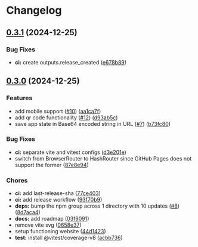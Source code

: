 # Changelog

## [0.3.1](https://github.com/ayushmanchhabra/sharelist.xyz/compare/v0.3.0...v0.3.1) (2024-12-25)


### Bug Fixes

* **ci:** create outputs.release_created ([e678b89](https://github.com/ayushmanchhabra/sharelist.xyz/commit/e678b89b7d7aefb4cfebb4fe981e12b8a1f27bb5))

## [0.3.0](https://github.com/ayushmanchhabra/sharelist.xyz/compare/v0.2.0...v0.3.0) (2024-12-25)


### Features

* add mobile support ([#10](https://github.com/ayushmanchhabra/sharelist.xyz/issues/10)) ([aa1ca7f](https://github.com/ayushmanchhabra/sharelist.xyz/commit/aa1ca7f2d4ac569073c8a6ace3001adb449c23c0))
* add qr code functionality ([#12](https://github.com/ayushmanchhabra/sharelist.xyz/issues/12)) ([d93ab5c](https://github.com/ayushmanchhabra/sharelist.xyz/commit/d93ab5cf47b249562cbf57d5a5e1ffb48caf5f4f))
* save app state in Base64 encoded string in URL ([#7](https://github.com/ayushmanchhabra/sharelist.xyz/issues/7)) ([b73fc80](https://github.com/ayushmanchhabra/sharelist.xyz/commit/b73fc80c7c00182d292569c283936fd71de7cd1e))


### Bug Fixes

* **ci:** separate vite and vitest configs ([d3e201e](https://github.com/ayushmanchhabra/sharelist.xyz/commit/d3e201e94595a741dcfa44ccfff934ad6833c79a))
* switch from BrowserRouter to HashRouter since GitHub Pages does not support the former ([87e8e94](https://github.com/ayushmanchhabra/sharelist.xyz/commit/87e8e94725025edd9e392debefeabd70c2af009a))


### Chores

* **ci:** add last-release-sha ([77ce403](https://github.com/ayushmanchhabra/sharelist.xyz/commit/77ce4031bbbd22bdeba969333cff76eab68da40d))
* **ci:** add release workflow ([93f70b9](https://github.com/ayushmanchhabra/sharelist.xyz/commit/93f70b92b8292efceef38ee2602a176555f2c3d4))
* **deps:** bump the npm group across 1 directory with 10 updates ([#8](https://github.com/ayushmanchhabra/sharelist.xyz/issues/8)) ([8d7aca4](https://github.com/ayushmanchhabra/sharelist.xyz/commit/8d7aca4da9f4228231cc68f16cf147a14226e049))
* **docs:** add roadmap ([03f9091](https://github.com/ayushmanchhabra/sharelist.xyz/commit/03f909195390de977255e1ba493e57854cb46858))
* remove vite svg ([0658e37](https://github.com/ayushmanchhabra/sharelist.xyz/commit/0658e37e244574de76d44808aea5d2379f8a5c82))
* setup functioning website ([44d1423](https://github.com/ayushmanchhabra/sharelist.xyz/commit/44d14232d994ac791d1dcc7ee1948fd365f0cac0))
* **test:** install @vitest/coverage-v8 ([acbb736](https://github.com/ayushmanchhabra/sharelist.xyz/commit/acbb736ab7e23b0a1ca3bf8275331256f72f56fe))
